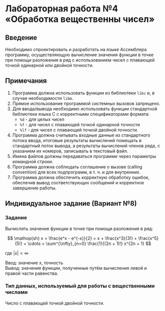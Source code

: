 # Лабораторная работа №4 «Обработка вещественны чисел»

## Введение

Необходимо спроектировать и разработать на языке Ассемблера программу, осуществляющую
вычисление значения функции в точке при помощи разложения в ряд с использованием чисел с плавающей точкой одинарной или двойной точности.

## Примечания

1. Программа должна использовать функции из библиотеки `libc` и, в случае необходимости `libm`.
2. Прямое использование программой системных вызовов запрещено.
3. Для ввода/вывода необходимо использовать функции стандартной библиотеки языка C с корректными спецификаторами формата:
    - `%d` - для целых чисел
    - `%f` - для чисел с плавающей точкой одинарной точности
    - `%lf` - для чисел с плавающей точкой двойной точности.
4. Программа должна считывать входные данные из стандартного потока ввода, итоговые результаты вычислений помещать в стандартный поток вывода, а результаты вычислений членов ряда, с указанием их номеров, записывать в текстовый файл.
5. Имена файлов должны передаваться программе через параметры командной строки.
6. Программа должна соблюдать соглашение о вызове (calling convention) для всех подпрограмм, в т. ч. и для внутренних.
7. Программа должна обеспечить корректную обработку ошибок, обеспечив вывод соответствующих сообщений и корректное завершение работы.

## Индивидуальное задание (Вариант №8)

### Задание

Вычислить значение функции в точке при помощи разложения в ряд:

$$
\mathop{sh} x = \frac{e^x - e^{-x}}{2} = x + \frac{x^3}{3!} + \frac{x^5}{5!} + \cdots = \sum^{\infty}_{n=0} \frac{1}{(2n + 1)!} x^{2n + 1}
$$

где $|x| < \infty$

Ввод: значение $x$, точность  
Вывод: значения функции, полученные путём вычисления левой и правой части равенства.

### Тип данных, используемый для работы с вещественными числами

Число с плавающей точкой двойной точности.
